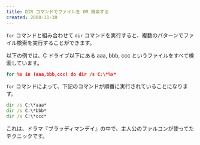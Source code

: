 ```yaml
---
title: DIR コマンドでファイルを OR 検索する
created: 2008-11-30
---
```


`for` コマンドと組み合わせて `dir` コマンドを実行すると、複数のパターンでファイル検索を実行することができます。

以下の例では、C ドライブ以下にある aaa, bbb, ccc というファイルをすべて検索しています。

```bat
for %x in (aaa,bbb,ccc) do dir /s C:\*%x*
```

`for` コマンドによって、下記のコマンドが順番に実行されていることになります。

```bat
dir /s C:\*aaa*
dir /s C:\*bbb*
dir /s C:\*ccc*
```

これは、ドラマ『ブラッディマンデイ』の中で、主人公のファルコンが使ってたテクニックです。

